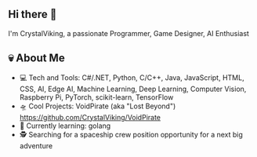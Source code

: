 ## Hi there 👋

I'm CrystalViking, a passionate Programmer, Game Designer, AI Enthusiast

## 💀 About Me
- 💻 Tech and Tools: C#/.NET, Python, C/C++, Java, JavaScript, HTML, CSS, AI, Edge AI, Machine Learning, Deep Learning, Computer Vision, Raspberry Pi, PyTorch, scikit-learn, TensorFlow
- 🛸 Cool Projects: VoidPirate (aka "Lost Beyond") https://github.com/CrystalViking/VoidPirate
- 🔭 Currently learning: golang
- 🕵️ Searching for a spaceship crew position opportunity for a next big adventure 




<!--
**CrystalViking/CrystalViking** is a ✨ _special_ ✨ repository because its `README.md` (this file) appears on your GitHub profile.

Here are some ideas to get you started:

- 🔭 I’m currently working on ...
- 🌱 I’m currently learning ...
- 👯 I’m looking to collaborate on ...
- 🤔 I’m looking for help with ...
- 💬 Ask me about ...
- 📫 How to reach me: ...
- 😄 Pronouns: ...
- ⚡ Fun fact: ...
-->
